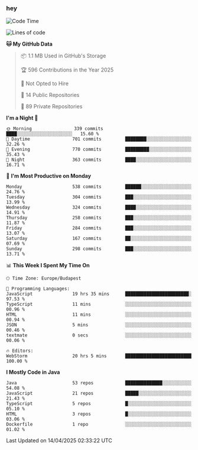 ### hey

<!--START_SECTION:waka-->
![Code Time](http://img.shields.io/badge/Code%20Time-1%2C176%20hrs%2049%20mins-blue)

![Lines of code](https://img.shields.io/badge/From%20Hello%20World%20I%27ve%20Written-2.6%20million%20lines%20of%20code-blue)

**🐱 My GitHub Data** 

> 📦 1.1 MB Used in GitHub's Storage 
 > 
> 🏆 596 Contributions in the Year 2025
 > 
> 🚫 Not Opted to Hire
 > 
> 📜 14 Public Repositories 
 > 
> 🔑 89 Private Repositories 
 > 
**I'm a Night 🦉** 

```text
🌞 Morning                339 commits         ████░░░░░░░░░░░░░░░░░░░░░   15.60 % 
🌆 Daytime                701 commits         ████████░░░░░░░░░░░░░░░░░   32.26 % 
🌃 Evening                770 commits         █████████░░░░░░░░░░░░░░░░   35.43 % 
🌙 Night                  363 commits         ████░░░░░░░░░░░░░░░░░░░░░   16.71 % 
```
📅 **I'm Most Productive on Monday** 

```text
Monday                   538 commits         ██████░░░░░░░░░░░░░░░░░░░   24.76 % 
Tuesday                  304 commits         ███░░░░░░░░░░░░░░░░░░░░░░   13.99 % 
Wednesday                324 commits         ████░░░░░░░░░░░░░░░░░░░░░   14.91 % 
Thursday                 258 commits         ███░░░░░░░░░░░░░░░░░░░░░░   11.87 % 
Friday                   284 commits         ███░░░░░░░░░░░░░░░░░░░░░░   13.07 % 
Saturday                 167 commits         ██░░░░░░░░░░░░░░░░░░░░░░░   07.69 % 
Sunday                   298 commits         ███░░░░░░░░░░░░░░░░░░░░░░   13.71 % 
```


📊 **This Week I Spent My Time On** 

```text
🕑︎ Time Zone: Europe/Budapest

💬 Programming Languages: 
JavaScript               19 hrs 35 mins      ████████████████████████░   97.53 % 
TypeScript               11 mins             ░░░░░░░░░░░░░░░░░░░░░░░░░   00.96 % 
HTML                     11 mins             ░░░░░░░░░░░░░░░░░░░░░░░░░   00.94 % 
JSON                     5 mins              ░░░░░░░░░░░░░░░░░░░░░░░░░   00.46 % 
textmate                 0 secs              ░░░░░░░░░░░░░░░░░░░░░░░░░   00.06 % 

🔥 Editors: 
WebStorm                 20 hrs 5 mins       █████████████████████████   100.00 % 
```

**I Mostly Code in Java** 

```text
Java                     53 repos            ██████████████░░░░░░░░░░░   54.08 % 
JavaScript               21 repos            █████░░░░░░░░░░░░░░░░░░░░   21.43 % 
TypeScript               5 repos             █░░░░░░░░░░░░░░░░░░░░░░░░   05.10 % 
HTML                     3 repos             █░░░░░░░░░░░░░░░░░░░░░░░░   03.06 % 
Dockerfile               1 repo              ░░░░░░░░░░░░░░░░░░░░░░░░░   01.02 % 
```




 Last Updated on 14/04/2025 02:33:22 UTC
<!--END_SECTION:waka-->

